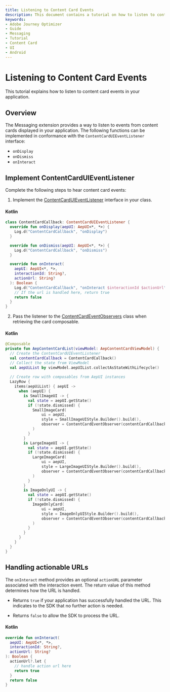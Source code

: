 ```yaml
---
title: Listening to Content Card Events
description: This document contains a tutorial on how to listen to content cards.
keywords:
- Adobe Journey Optimizer
- Guide
- Messaging
- Tutorial
- Content Card
- UI
- Android
---
```


# Listening to Content Card Events

This tutorial explains how to listen to content card events in your application.

## Overview

The Messaging extension provides a way to listen to events from content cards displayed in your application. The following functions can be implemented in conformance with the `ContentCardUIEventListener` interface:

* `onDisplay`
* `onDismiss`
* `onInteract`

## Implement ContentCardUIEventListener

Complete the following steps to hear content card events:

1. Implement the [ContentCardUIEventListener](../public-classes/contentcarduieventlistener.md) interface in your class.

<CodeBlock slots="heading, code" repeat="1" languages="Kotlin" />

#### Kotlin

```kotlin
class ContentCardCallback: ContentCardUIEventListener {
  override fun onDisplay(aepUI: AepUI<*, *>) {
    Log.d("ContentCardCallback", "onDisplay")
  }

  override fun onDismiss(aepUI: AepUI<*, *>) {
    Log.d("ContentCardCallback", "onDismiss")
  }

  override fun onInteract(
    aepUI: AepUI<*, *>,
    interactionId: String?,
    actionUrl: String?
  ): Boolean {
    Log.d("ContentCardCallback", "onInteract $interactionId $actionUrl")
    // If the url is handled here, return true
    return false
  }
}
```

2. Pass the listener to the [ContentCardEventObservers](../public-classes/observers/contentcardeventobserver.md) class when retrieving the card composable.

<CodeBlock slots="heading, code" repeat="1" languages="Kotlin" />

#### Kotlin

```kotlin
@Composable
private fun AepContentCardList(viewModel: AepContentCardViewModel) {
  // Create the ContentCardUIEventListener
  val contentCardCallback = ContentCardCallback()
  // Collect the state from ViewModel
  val aepUiList by viewModel.aepUIList.collectAsStateWithLifecycle()
  
  // Create row with composables from AepUI instances
  LazyRow {
    items(aepUiList) { aepUI ->
      when (aepUI) {
        is SmallImageUI -> {
          val state = aepUI.getState()
          if (!state.dismissed) {
            SmallImageCard(
                ui = aepUI,
                style = SmallImageUIStyle.Builder().build(),
                observer = ContentCardEventObserver(contentCardCallback)
            )
          }
        }
        is LargeImageUI -> {
          val state = aepUI.getState()
          if (!state.dismissed) {
            LargeImageCard(
                ui = aepUI,
                style = LargeImageUIStyle.Builder().build(),
                observer = ContentCardEventObserver(contentCardCallback)
            )
          }
        }
        is ImageOnlyUI -> {
          val state = aepUI.getState()
          if (!state.dismissed) {
            ImageOnlyCard(
                ui = aepUI,
                style = ImageOnlyUIStyle.Builder().build(),
                observer = ContentCardEventObserver(contentCardCallback)
            )
          }
        }
      }
    }
  }
}    
```

## Handling actionable URLs

The `onInteract` method provides an optional `actionURL` parameter associated with the interaction event. The return value of this method determines how the URL is handled.

* Returns `true` if your application has successfully handled the URL. This indicates to the SDK that no further action is needed.

* Returns `false` to allow the SDK to process the URL.

<CodeBlock slots="heading, code" repeat="1" languages="Kotlin" />

#### Kotlin

```kotlin
override fun onInteract(
  aepUI: AepUI<*, *>,
  interactionId: String?,
  actionUrl: String?
): Boolean {
  actionUrl?.let { 
    // handle action url here
    return true
  }
  return false
}
```
